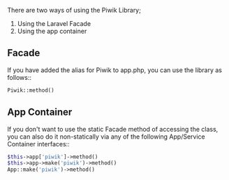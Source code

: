 There are two ways of using the Piwik Library;
1) Using the Laravel Facade
2) Using the app container

Facade
------
If you have added the alias for Piwik to app.php, you can use the library as follows::
``` php	
Piwik::method()
```

App Container
------
If you don't want to use the static Facade method of accessing the class, you can also do it non-statically via any of the following  App/Service Container interfaces::
``` php
$this->app['piwik']->method()
$this->app->make('piwik')->method()
App::make('piwik')->method()
```
